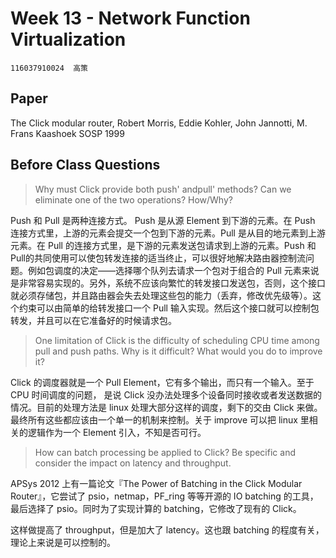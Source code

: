 # Week 13 - Network Function Virtualization

```
116037910024  高策
```

## Paper

The Click modular router, Robert Morris, Eddie Kohler, John Jannotti, M. Frans Kaashoek SOSP 1999

## Before Class Questions

> Why must Click provide both push' andpull' methods? Can we eliminate one of the two operations? How/Why?

Push 和 Pull 是两种连接方式。 Push 是从源 Element 到下游的元素。在 Push 连接方式里，上游的元素会提交一个包到下游的元素。Pull 是从目的地元素到上游元素。在 Pull 的连接方式里，是下游的元素发送包请求到上游的元素。Push 和 Pull的共同使用可以使包转发连接的适当终止，可以很好地解决路由器控制流问题。例如包调度的决定——选择哪个队列去请求一个包对于组合的 Pull 元素来说是非常容易实现的。另外，系统不应该向繁忙的转发接口发送包，否则，这个接口就必须存储包，并且路由器会失去处理这些包的能力（丢弃，修改优先级等）。这个约束可以由简单的给转发接口一个 Pull 输入实现。然后这个接口就可以控制包转发，并且可以在它准备好的时候请求包。

> One limitation of Click is the difficulty of scheduling CPU time among pull and push paths. Why is it difficult? What would you do to improve it?

Click 的调度器就是一个 Pull Element，它有多个输出，而只有一个输入。至于 CPU 时间调度的问题， 是说 Click 没办法处理多个设备同时接收或者发送数据的情况。目前的处理方法是 linux 处理大部分这样的调度，剩下的交由 Click 来做。最终所有这些都应该由一个单一的机制来控制。关于 improve 可以把 linux 里相关的逻辑作为一个 Element 引入，不知是否可行。

> How can batch processing be applied to Click? Be specific and consider the impact on latency and throughput.

APSys 2012 上有一篇论文『The Power of Batching in the Click Modular Router』，它尝试了 psio，netmap，PF_ring 等等开源的 IO batching 的工具，最后选择了 psio。同时为了实现计算的 batching，它修改了现有的 Click。

这样做提高了 throughput，但是加大了 latency。这也跟 batching 的程度有关，理论上来说是可以控制的。